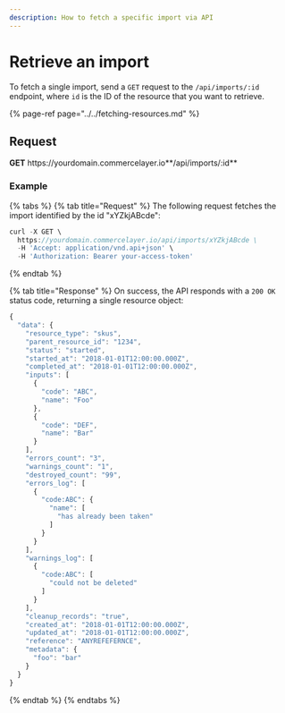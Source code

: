 ```yaml
---
description: How to fetch a specific import via API
---
```


# Retrieve an import

To fetch a single import, send a `GET` request to the `/api/imports/:id` endpoint, where `id` is the ID of the resource that you want to retrieve.

{% page-ref page="../../fetching-resources.md" %}

## Request

**GET** https://<i></i>yourdomain.commercelayer.io**/api/imports/:id**

### **Example**

{% tabs %}
{% tab title="Request" %}
The following request fetches the import identified by the id "xYZkjABcde":

```javascript
curl -X GET \
  https://yourdomain.commercelayer.io/api/imports/xYZkjABcde \
  -H 'Accept: application/vnd.api+json' \
  -H 'Authorization: Bearer your-access-token'
```
{% endtab %}

{% tab title="Response" %}
On success, the API responds with a `200 OK` status code, returning a single resource object:

```javascript
{
  "data": {
    "resource_type": "skus",
    "parent_resource_id": "1234",
    "status": "started",
    "started_at": "2018-01-01T12:00:00.000Z",
    "completed_at": "2018-01-01T12:00:00.000Z",
    "inputs": [
      {
        "code": "ABC",
        "name": "Foo"
      },
      {
        "code": "DEF",
        "name": "Bar"
      }
    ],
    "errors_count": "3",
    "warnings_count": "1",
    "destroyed_count": "99",
    "errors_log": [
      {
        "code:ABC": {
          "name": [
            "has already been taken"
          ]
        }
      }
    ],
    "warnings_log": [
      {
        "code:ABC": [
          "could not be deleted"
        ]
      }
    ],
    "cleanup_records": "true",
    "created_at": "2018-01-01T12:00:00.000Z",
    "updated_at": "2018-01-01T12:00:00.000Z",
    "reference": "ANYREFEFERNCE",
    "metadata": {
      "foo": "bar"
    }
  }
}
```
{% endtab %}
{% endtabs %}
